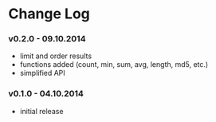 Change Log
===




### v0.2.0 - 09.10.2014
* limit and order results
* functions added (count, min, sum, avg, length, md5, etc.)
* simplified API


### v0.1.0 - 04.10.2014
* initial release